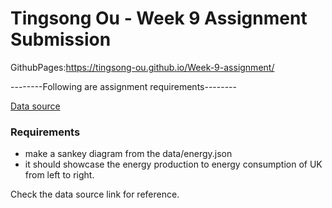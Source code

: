 # Tingsong Ou - Week 9 Assignment Submission

GithubPages:https://tingsong-ou.github.io/Week-9-assignment/

--------Following are assignment requirements--------


[Data source](https://observablehq.com/@d3/sankey-diagram)

### Requirements

- make a sankey diagram from the data/energy.json
- it should showcase the energy production to energy consumption of UK from left to right.

Check the data source link for reference.